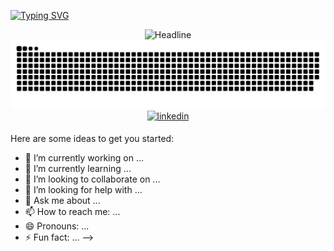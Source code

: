 [![Typing SVG](https://readme-typing-svg.herokuapp.com?font=Architects+Daughter&color=2E86C1&size=30&lines=¡Hola,+Soy+Luisa!;Desarrolladora+full+stack...;Diseñadora+gráfica)](https://git.io/typing-svg) 
<div align="center">
  <img src="https://readme-typing-svg.herokuapp.com?color=%236FDA44&size=32&center=true&vCenter=true&width=600&height=50&lines=¡Hola,+soy+Luisa!+%F0%9F%91%8B;Full+Stack+Developer;Diseñadora+Gráfica;Problem+Solver;Freelancer;Open-Source+Entusiasta" alt="Headline" />
  <img  src="https://github.com/1999AZZAR/1999AZZAR/blob/main/resources/img/grid-snake.svg"
       alt="snake" /></a>
       
  <a href="https://linkedin.com/in/luisa-giraldo/" target="_blank">
  <img src=https://img.shields.io/badge/linkedin-%2300acee.svg?color=2E86C1&style=for-the- 
   badge&logo=linkedin&logoColor=white alt=linkedin style="margin-bottom: 5px;" />
  </a>
</div>


Here are some ideas to get you started:

- 🔭 I’m currently working on ...
- 🌱 I’m currently learning ...
- 👯 I’m looking to collaborate on ...
- 🤔 I’m looking for help with ...
- 💬 Ask me about ...
- 📫 How to reach me: ...
- 😄 Pronouns: ...
- ⚡ Fun fact: ...
-->
